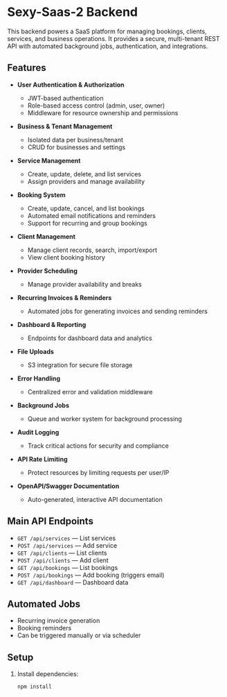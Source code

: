 # Sexy-Saas-2 Backend

This backend powers a SaaS platform for managing bookings, clients, services, and business operations. It provides a secure, multi-tenant REST API with automated background jobs, authentication, and integrations.

## Features

- **User Authentication & Authorization**
  - JWT-based authentication
  - Role-based access control (admin, user, owner)
  - Middleware for resource ownership and permissions

- **Business & Tenant Management**
  - Isolated data per business/tenant
  - CRUD for businesses and settings

- **Service Management**
  - Create, update, delete, and list services
  - Assign providers and manage availability

- **Booking System**
  - Create, update, cancel, and list bookings
  - Automated email notifications and reminders
  - Support for recurring and group bookings

- **Client Management**
  - Manage client records, search, import/export
  - View client booking history

- **Provider Scheduling**
  - Manage provider availability and breaks

- **Recurring Invoices & Reminders**
  - Automated jobs for generating invoices and sending reminders

- **Dashboard & Reporting**
  - Endpoints for dashboard data and analytics

- **File Uploads**
  - S3 integration for secure file storage

- **Error Handling**
  - Centralized error and validation middleware

- **Background Jobs**
  - Queue and worker system for background processing

- **Audit Logging**
  - Track critical actions for security and compliance

- **API Rate Limiting**
  - Protect resources by limiting requests per user/IP

- **OpenAPI/Swagger Documentation**
  - Auto-generated, interactive API documentation

## Main API Endpoints

- `GET /api/services` — List services
- `POST /api/services` — Add service
- `GET /api/clients` — List clients
- `POST /api/clients` — Add client
- `GET /api/bookings` — List bookings
- `POST /api/bookings` — Add booking (triggers email)
- `GET /api/dashboard` — Dashboard data

## Automated Jobs

- Recurring invoice generation
- Booking reminders
- Can be triggered manually or via scheduler

## Setup

1. Install dependencies:
   ```sh
   npm install
